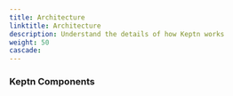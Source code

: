 ```yaml
---
title: Architecture
linktitle: Architecture
description: Understand the details of how Keptn works
weight: 50
cascade:
---
```


### Keptn Components

